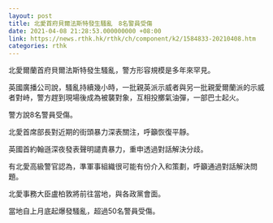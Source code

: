 ```yaml
---
layout: post
title: 北愛首府貝爾法斯特發生騷亂　8名警員受傷
date: 2021-04-08 21:28:53.000000000 +08:00
link: https://news.rthk.hk/rthk/ch/component/k2/1584833-20210408.htm
categories: rthk
---
```


北愛爾蘭首府貝爾法斯特發生騷亂，警方形容規模是多年來罕見。

英國廣播公司說，騷亂持續幾小時，一批親英派示威者與另一批親愛爾蘭派的示威者對峙，警方趕到現場後成為被襲對象，互相投擲氣油彈，一部巴士起火。

警方說8名警員受傷。

北愛首席部長對近期的街頭暴力深表關注，呼籲恢復平靜。

英國首約翰遜深夜發表聲明譴責暴力，重申透過對話解決分歧。

有北愛高級警官認為，準軍事組織很可能有份介入和策劃，呼籲通過對話解決問題。

北愛事務大臣盧柏敦將前往當地，與各政黨會面。

當地自上月底起爆發騷亂，超過50名警員受傷。
